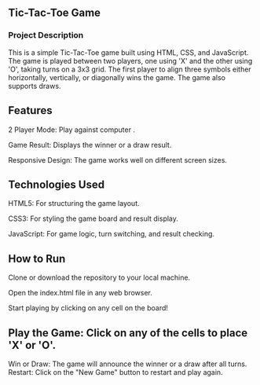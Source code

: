 ## Tic-Tac-Toe Game
### Project Description
This is a simple Tic-Tac-Toe game built using HTML, CSS, and JavaScript. The game is played between two players, one using 'X' and the other using 'O', taking turns on a 3x3 grid. The first player to align three symbols either horizontally, vertically, or diagonally wins the game. The game also supports draws.

## Features
2 Player Mode: Play against computer .

Game Result: Displays the winner or a draw result.

Responsive Design: The game works well on different screen sizes.


## Technologies Used

HTML5: For structuring the game layout.

CSS3: For styling the game board and result display.

JavaScript: For game logic, turn switching, and result checking.

## How to Run
Clone or download the repository to your local machine.

Open the index.html file in any web browser.

Start playing by clicking on any cell on the board!


## Play the Game: Click on any of the cells to place 'X' or 'O'.
Win or Draw: The game will announce the winner or a draw after all turns.
Restart: Click on the "New Game" button to restart and play again.




